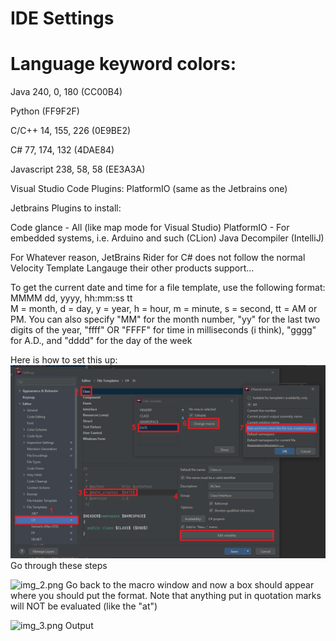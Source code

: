 # IDE Settings

# Language keyword colors:

Java 240, 0, 180 (CC00B4)

Python (FF9F2F)

C/C++ 14, 155, 226 (0E9BE2)

C# 77, 174, 132 (4DAE84)

Javascript 238, 58, 58 (EE3A3A)


Visual Studio Code Plugins:
PlatformIO (same as the Jetbrains one)




Jetbrains Plugins to install:

Code glance - All (like map mode for Visual Studio)
PlatformIO - For embedded systems, i.e. Arduino and such (CLion)
Java Decompiler (IntelliJ)




For Whatever reason, JetBrains Rider for C# does not follow the normal Velocity Template Langauge their other products support...

To get the current date and time for a file template, use the following format:   MMMM dd, yyyy, hh:mm:ss tt  
M = month, d = day, y = year, h = hour, m = minute, s = second, tt = AM or PM.
You can also specify "MM" for the month number, "yy" for the last two digits of the year, "ffff" OR "FFFF" for time in milliseconds (i think), "gggg" for A.D., and "dddd" for the day of the week

Here is how to set this up:
![img.png](ReadMe%20Photos/Rider%20File%20Template%20Navigation.png)
Go through these steps



![img_2.png](ReadMe%20Photos/Date_format_expression.png)
Go back to the macro window and now a box should appear where you should put the format. Note that anything put in quotation marks will NOT be evaluated (like the "at")




![img_3.png](ReadMe%20Photos/Template_output.png)
Output
